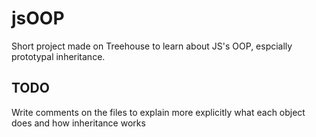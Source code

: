 # jsOOP
Short project made on Treehouse to learn about JS's OOP, espcially prototypal inheritance.

## TODO
Write comments on the files to explain more explicitly what each object does and how inheritance works
